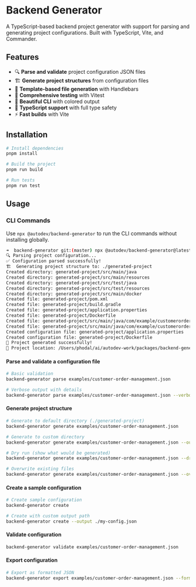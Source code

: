 # Backend Generator

A TypeScript-based backend project generator with support for parsing and generating project configurations. Built with TypeScript, Vite, and Commander.

## Features

- 🔍 **Parse and validate** project configuration JSON files
- 🏗️ **Generate project structures** from configuration files
- 📝 **Template-based file generation** with Handlebars
- 🧪 **Comprehensive testing** with Vitest
- 🎨 **Beautiful CLI** with colored output
- 🔧 **TypeScript support** with full type safety
- ⚡ **Fast builds** with Vite

## Installation

```bash
# Install dependencies
pnpm install

# Build the project
pnpm run build

# Run tests
pnpm run test
```

## Usage

### CLI Commands

Use `npx @autodev/backend-generator` to run the CLI commands without installing globally.

```bash
➜  backend-generator git:(master) npx @autodev/backend-generator@latest generate examples/customer-order-management.json
🔍 Parsing project configuration...
✅ Configuration parsed successfully!
🏗️  Generating project structure to: ./generated-project
Created directory: generated-project/src/main/java
Created directory: generated-project/src/main/resources
Created directory: generated-project/src/test/java
Created directory: generated-project/src/test/resources
Created directory: generated-project/src/main/docker
Created file: generated-project/pom.xml
Created file: generated-project/build.gradle
Created file: generated-project/application.properties
Created file: generated-project/Dockerfile
Created file: generated-project/src/main/java/com/example/customerordermanagement/CustomerOrderManagementApplication.java
Created file: generated-project/src/main/java/com/example/customerordermanagement/config
Created configuration file: generated-project/application.properties
Created configuration file: generated-project/Dockerfile
🎉 Project generated successfully!
📁 Project location: /Users/phodal/ai/autodev-work/packages/backend-generator/generated-project
```

#### Parse and validate a configuration file

```bash
# Basic validation
backend-generator parse examples/customer-order-management.json

# Verbose output with details
backend-generator parse examples/customer-order-management.json --verbose
```

#### Generate project structure

```bash
# Generate to default directory (./generated-project)
backend-generator generate examples/customer-order-management.json

# Generate to custom directory
backend-generator generate examples/customer-order-management.json --output ./my-project

# Dry run (show what would be generated)
backend-generator generate examples/customer-order-management.json --dry-run

# Overwrite existing files
backend-generator generate examples/customer-order-management.json --overwrite
```

#### Create a sample configuration

```bash
# Create sample configuration
backend-generator create

# Create with custom output path
backend-generator create --output ./my-config.json
```

#### Validate configuration

```bash
backend-generator validate examples/customer-order-management.json
```

#### Export configuration

```bash
# Export as formatted JSON
backend-generator export examples/customer-order-management.json --format json --output formatted.json
```
